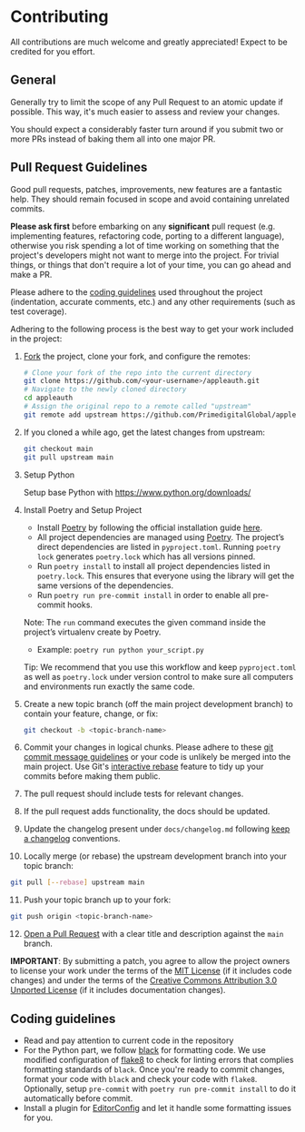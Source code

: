 # Contributing

All contributions are much welcome and greatly appreciated! Expect to be credited for you effort.

## General

Generally try to limit the scope of any Pull Request to an atomic update if possible. This way, it's much easier to assess and review your changes.

You should expect a considerably faster turn around if you submit two or more PRs instead of baking them all into one major PR.

## Pull Request Guidelines

Good pull requests, patches, improvements, new features are a fantastic
help. They should remain focused in scope and avoid containing unrelated
commits.

**Please ask first** before embarking on any **significant** pull request (e.g.
implementing features, refactoring code, porting to a different language),
otherwise you risk spending a lot of time working on something that the
project's developers might not want to merge into the project. For trivial
things, or things that don't require a lot of your time, you can go ahead and
make a PR.

Please adhere to the [coding guidelines](#Coding-guidelines) used throughout the
project (indentation, accurate comments, etc.) and any other requirements
(such as test coverage).

Adhering to the following process is the best way to get your work included in the project:

1. [Fork](https://help.github.com/articles/fork-a-repo/) the project, clone your fork,
   and configure the remotes:

   ```bash
   # Clone your fork of the repo into the current directory
   git clone https://github.com/<your-username>/appleauth.git
   # Navigate to the newly cloned directory
   cd appleauth
   # Assign the original repo to a remote called "upstream"
   git remote add upstream https://github.com/PrimedigitalGlobal/appleauth.git
   ```

2. If you cloned a while ago, get the latest changes from upstream:

   ```bash
   git checkout main
   git pull upstream main
   ```

3. Setup Python

   Setup base Python with https://www.python.org/downloads/

4. Install Poetry and Setup Project

   - Install [Poetry](https://python-poetry.org/) by following the official installation guide [here](https://python-poetry.org/docs/#installation).
   - All project dependencies are managed using [Poetry](https://python-poetry.org/). The project’s direct dependencies are listed in `pyproject.toml`. Running `poetry lock` generates `poetry.lock` which has all versions pinned.
   - Run `poetry install` to install all project dependencies listed in `poetry.lock`. This ensures that everyone using the library will get the same versions of the dependencies.
   - Run `poetry run pre-commit install` in order to enable all pre-commit hooks.

   Note: The `run` command executes the given command inside the project’s virtualenv create by Poetry.
      - Example: `poetry run python your_script.py`

   Tip: We recommend that you use this workflow and keep `pyproject.toml` as well as `poetry.lock` under version control to make sure all computers and environments run exactly the same code.

5. Create a new topic branch (off the main project development branch) to
   contain your feature, change, or fix:

   ```bash
   git checkout -b <topic-branch-name>
   ```

6. Commit your changes in logical chunks. Please adhere to these [git commit message guidelines](https://www.conventionalcommits.org/en/v1.0.0/) or your code is unlikely be merged into the main project. Use Git's [interactive rebase](https://help.github.com/articles/about-git-rebase/) feature to tidy up your commits before making them public.

7. The pull request should include tests for relevant changes.

8. If the pull request adds functionality, the docs should be updated.

9. Update the changelog present under `docs/changelog.md` following [keep a changelog](https://keepachangelog.com/en/1.0.0/) conventions.

10. Locally merge (or rebase) the upstream development branch into your topic branch:

   ```bash
   git pull [--rebase] upstream main
   ```

11. Push your topic branch up to your fork:

   ```bash
   git push origin <topic-branch-name>
   ```

12. [Open a Pull Request](https://help.github.com/articles/about-pull-requests/)
    with a clear title and description against the `main` branch.

**IMPORTANT**: By submitting a patch, you agree to allow the project owners to
license your work under the terms of the [MIT License](../LICENSE) (if it
includes code changes) and under the terms of the
[Creative Commons Attribution 3.0 Unported License](https://creativecommons.org/licenses/by/3.0/)
(if it includes documentation changes).

## Coding guidelines

- Read and pay attention to current code in the repository
- For the Python part, we follow [black](https://pypi.org/project/black/) for formatting code. We use modified configuration of [flake8][flake8] to check for linting errors that complies formatting standards of `black`. Once you're ready to commit changes, format your code with `black` and check your code with `flake8`. Optionally, setup `pre-commit` with `poetry run pre-commit install` to do it automatically before commit.
- Install a plugin for [EditorConfig][editorconfig] and let it handle some formatting issues for you.

[editorconfig]: http://editorconfig.org/
[flake8]: http://flake8.readthedocs.org/en/latest/
